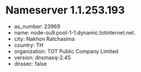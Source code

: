 # Nameserver 1.1.253.193

* as_number: 23969
* name: node-ou9.pool-1-1.dynamic.totinternet.net.
* city: Nakhon Ratchasima
* country: TH
* organization: TOT Public Company Limited
* version: dnsmasq-2.45
* dnssec: false
